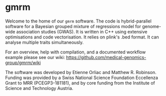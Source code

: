 # gmrm

Welcome to the home of our `gmrm` software. The code is hybrid-parallel software for a Bayesian grouped mixture of regressions model for genome-wide association studies (GWAS). It is written in C++ using extensive optimisations and code vectorisation. It relies on plink's .bed format. It can analyse multiple traits simultaneously.

For an overview, help with compilation, and a documented workflow example please see our wiki: 
https://github.com/medical-genomics-group/gmrm/wiki

The software was developed by Etienne Orliac and Matthew R. Robinson. Funding was provided by a Swiss National Science Foundation Eccellenza Grant to MRR (PCEGP3-181181), and by core funding from the Institute of Science and Technology Austria.
